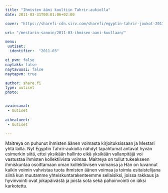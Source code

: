 ```yaml
---
title: "Ihmisten ääni kuultiin Tahrir-aukiolla"
date: 2011-03-31T00:01:06+02:00

cover: "https://sharefi-cdn.sirv.com/sharefi/egyptin-tahrir-joukot-2011.jpg"

uri: "/mestarin-sanoin/2011-03-ihmisen-aani-kuullaan/"

menu:
 uutiset:
  identifier:  "2011-03"

ei_pvm: false
naytakk: false
naytavuosi: false
naytapvm: true

author: share.fi
type: uutiset
photo:


avainsanat:
 - Uutiset
 
aihealueet:
 - Uutiset
 
---
```

<p>Maitreya on puhunut ihmisten äänen voimasta kirjoituksissaan ja Mestari yhtä lailla. Nyt Egyptin Tahrir-aukiolla nähdyt tapahtumat antavat hyvän esimerkin siitä, ettei yksikään hallinto eikä yksikään vallanpitäjä voi vastustaa ihmisten kollektiivista voimaa. Maitreya on tullut tukeakseen ihmiskuntaa osoittamaan oman kollektiivisen voimansa ja Hän on luvannut kaikin voimin vahvistaa tuota ihmisten äänen voimaa ja toimia esitaistelijana siinä kun muutamme yhteiskuntarakenteemme sellaisiksi, joissa rakkaus ja hyvinvointi ovat jokapäivästä ja joista sota sekä pahoinvointi on iäksi karkotettu.</p>